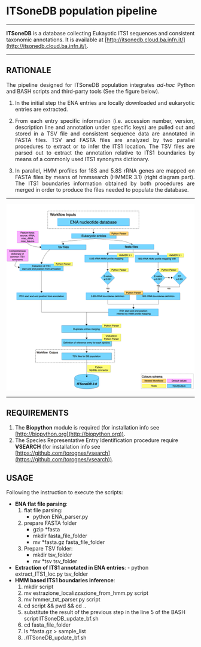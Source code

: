 # ITSoneDB population pipeline

___
**ITSoneDB** is a database collecting Eukayotic ITS1 sequences and consistent taxonomic annotations. It is available at [http://itsonedb.cloud.ba.infn.it/](http://itsonedb.cloud.ba.infn.it/). 
___
## RATIONALE  
<div align=justify>The pipeline designed for ITSoneDB population integrates <em>ad-hoc</em> Python and BASH scripts and third-party tools (See the figure below).

1. In the initial step the ENA entries are locally downloaded and eukaryotic entries are extracted.  

2. From each entry specific information (i.e. accession number, version, description line and annotation under specific keys) are pulled out and stored in a TSV file and consistent sequence data are annotated in FASTA files. TSV and FASTA files are analyzed by two parallel procedures to extract or to infer the ITS1 location. The TSV files are parsed out to extract the annotation relative to ITS1 boundaries by means of a commonly used ITS1 synonyms dictionary.
   
3. In parallel, HMM profiles for 18S and 5.8S rRNA genes are mapped on FASTA files by means of hmmsearch (HMMER 3.1) (right diagram part).  The ITS1 boundaries information obtained by both procedures are merged in order to produce the files needed to populate the database.</div>

___
![Alt text](ITSoneDB_Eukaryotes.tif "Pipeline steps developed to generate ITSoneDB")
___

## REQUIREMENTS
1. The **Biopython** module is required (for installation info see [http://biopython.org](http://biopython.org)).
2. The Species Representative Entry Identification procedure require **VSEARCH** (for installation info see [https://github.com/torognes/vsearch](https://github.com/torognes/vsearch)).

## USAGE
Following the instruction to execute the scripts:
+ **ENA flat file parsing**:
    1. flat file parsing:
        - python ENA_parser.py
    2. prepare FASTA folder
        - gzip *fasta
        - mkdir fasta_file_folder
        - mv *fasta.gz fasta_file_folder
    3. Prepare TSV folder:
        - mkdir tsv_folder
        - mv *tsv tsv_folder
+ **Extraction of ITS1 annotated in ENA entries**:
        - python extract_ITS1_loc.py tsv_folder
+ **HMM based ITS1 boundaries inference**:  
    1. mkdir script
    2. mv estrazione_localizzazione_from_hmm.py script 
    3. mv hmmer_txt_parser.py script
    4. cd script && pwd && cd ..
    5. substitute the result of the previous step in the line 5 of the BASH script ITSoneDB_update_bf.sh
    6. cd fasta_file_folder 
    7. ls *fasta.gz > sample_list
    8. ./ITSoneDB_update_bf.sh  
 
